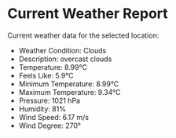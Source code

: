 # Current Weather Report
Current weather data for the selected location:
- Weather Condition: Clouds
- Description: overcast clouds
- Temperature: 8.99°C
- Feels Like: 5.9°C
- Minimum Temperature: 8.99°C
- Maximum Temperature: 9.34°C
- Pressure: 1021 hPa
- Humidity: 81%
- Wind Speed: 6.17 m/s
- Wind Degree: 270°

